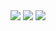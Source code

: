 <img src="https://github.com/claffen/javacsript-projetcs/blob/main/noteapp/screenshots/photo1.PNG">
<img src="https://github.com/claffen/javacsript-projetcs/blob/main/noteapp/screenshots/photo2.PNG">
<img src="https://github.com/claffen/javacsript-projetcs/blob/main/noteapp/screenshots/photo3.PNG">
